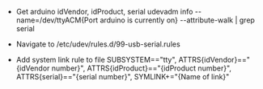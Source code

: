 - Get arduino idVendor, idProduct, serial
	udevadm info --name=/dev/ttyACM{Port arduino is currently on} --attribute-walk | grep serial

- Navigate to /etc/udev/rules.d/99-usb-serial.rules

- Add system link rule to file
	SUBSYSTEM=="tty", ATTRS{idVendor}=="{idVendor number}", ATTRS{idProduct}=="{idProduct number}", ATTRS{serial}=="{serial number}", SYMLINK+="{Name of link}"
